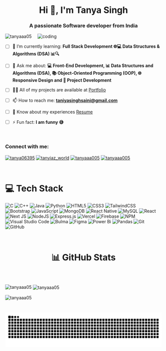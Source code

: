 
<h1 align="center">Hi 👋, I'm Tanya Singh</h1>
<h3 align="center">A passionate Software developer from India</h3>

<img align="right" alt="coding" width="400" src="https://media.tenor.com/IF2JdxzmyN4AAAAi/coding-girl.gif">


<p align="left"> <img src="https://komarev.com/ghpvc/?username=tanyaaa05&label=Profile%20views&color=0e75b6&style=flat" alt="tanyaaa05" /> </p>

-  [ ] 🌱 I’m currently learning: **Full Stack Development 🌐💻
Data Structures & Algorithms (DSA) 📊🔍**

-  [ ] 💬 Ask me about: **💻 Front-End Development, 📊 Data Structures and Algorithms (DSA), 📚 Object-Oriented Programming (OOP), 🌐 Responsive Design and 🚀 Project Development**

-  [ ] 👨‍💻 All of my projects are available at [Portfolio](https://vercel.com/tanya-singhs-projects-247951ce)

-  [ ] 📫  How to reach me: **taniyasinghsaini@gmail.com**

-  [ ] 📄 Know about my experiences [Resume](https://drive.google.com/file/d/1eO6eSPAH8UB9a03onf2B5mzCJcR1OqUP/view?usp=sharing)


-  [ ] ⚡ Fun fact: **I am funny 😅**


<br/>

<h3 align="left">Connect with me:</h3>
<p align="left">
<a href="https://linkedin.com/in/tanya06395" target="blank"><img align="center" src="https://raw.githubusercontent.com/rahuldkjain/github-profile-readme-generator/master/src/images/icons/Social/linked-in-alt.svg" alt="tanya06395" height="30" width="40" /></a>
<a href="https://instagram.com/tanyiaz_world" target="blank"><img align="center" src="https://raw.githubusercontent.com/rahuldkjain/github-profile-readme-generator/master/src/images/icons/Social/instagram.svg" alt="tanyiaz_world" height="30" width="40" /></a>
<a href="https://www.leetcode.com/tanyaaa005" target="blank"><img align="center" src="https://raw.githubusercontent.com/rahuldkjain/github-profile-readme-generator/master/src/images/icons/Social/leet-code.svg" alt="tanyaaa005" height="30" width="40" /></a>
<a href="https://auth.geeksforgeeks.org/user/tanyaaa005" target="blank"><img align="center" src="https://raw.githubusercontent.com/rahuldkjain/github-profile-readme-generator/master/src/images/icons/Social/geeks-for-geeks.svg" alt="tanyaaa005" height="30" width="40" /></a> 
</p>

<br/>

# 💻 Tech Stack

![C](https://img.shields.io/badge/c-%2300599C.svg?style=for-the-badge&logo=c&logoColor=white) ![C++](https://img.shields.io/badge/c++-%2300599C.svg?style=for-the-badge&logo=c%2B%2B&logoColor=white) ![Java](https://img.shields.io/badge/java-%23ED8B00.svg?style=for-the-badge&logo=openjdk&logoColor=white) ![Python](https://img.shields.io/badge/python-3670A0?style=for-the-badge&logo=python&logoColor=ffdd54) ![HTML5](https://img.shields.io/badge/html5-%23E34F26.svg?style=for-the-badge&logo=html5&logoColor=white) ![CSS3](https://img.shields.io/badge/css3-%231572B6.svg?style=for-the-badge&logo=css3&logoColor=white) ![TailwindCSS](https://img.shields.io/badge/tailwindcss-%2338B2AC.svg?style=for-the-badge&logo=tailwind-css&logoColor=white) ![Bootstrap](https://img.shields.io/badge/bootstrap-%238511FA.svg?style=for-the-badge&logo=bootstrap&logoColor=white) ![JavaScript](https://img.shields.io/badge/javascript-%23323330.svg?style=for-the-badge&logo=javascript&logoColor=%23F7DF1E) ![MongoDB](https://img.shields.io/badge/MongoDB-%234ea94b.svg?style=for-the-badge&logo=mongodb&logoColor=white) ![React Native](https://img.shields.io/badge/react_native-%2320232a.svg?style=for-the-badge&logo=react&logoColor=%2361DAFB) ![MySQL](https://img.shields.io/badge/mysql-4479A1.svg?style=for-the-badge&logo=mysql&logoColor=white) ![React](https://img.shields.io/badge/react-%2320232a.svg?style=for-the-badge&logo=react&logoColor=%2361DAFB) ![Next JS](https://img.shields.io/badge/Next-black?style=for-the-badge&logo=next.js&logoColor=white) ![NodeJS](https://img.shields.io/badge/node.js-6DA55F?style=for-the-badge&logo=node.js&logoColor=white) ![Express.js](https://img.shields.io/badge/express.js-%23404d59.svg?style=for-the-badge&logo=express&logoColor=%2361DAFB) ![Vercel](https://img.shields.io/badge/vercel-%23000000.svg?style=for-the-badge&logo=vercel&logoColor=white) ![Firebase](https://img.shields.io/badge/firebase-%23039BE5.svg?style=for-the-badge&logo=firebase) ![NPM](https://img.shields.io/badge/NPM-%23CB3837.svg?style=for-the-badge&logo=npm&logoColor=white) ![Visual Studio Code](https://img.shields.io/badge/Visual%20Studio%20Code-0078d7.svg?style=for-the-badge&logo=visual-studio-code&logoColor=white) ![Bulma](https://img.shields.io/badge/bulma-00D0B1?style=for-the-badge&logo=bulma&logoColor=white) ![Figma](https://img.shields.io/badge/figma-%23F24E1E.svg?style=for-the-badge&logo=figma&logoColor=white) ![Power Bi](https://img.shields.io/badge/power_bi-F2C811?style=for-the-badge&logo=powerbi&logoColor=black) ![Pandas](https://img.shields.io/badge/pandas-%23150458.svg?style=for-the-badge&logo=pandas&logoColor=white) ![Git](https://img.shields.io/badge/git-%23F05033.svg?style=for-the-badge&logo=git&logoColor=white) ![GitHub](https://img.shields.io/badge/github-%23121011.svg?style=for-the-badge&logo=github&logoColor=white)

<br/>


# <p align="center">📊 GitHub Stats</p>

<br/>


<p><img align="left" src="https://github-readme-stats.vercel.app/api/top-langs?username=tanyaaa05&show_icons=true&locale=en&layout=compact" alt="tanyaaa05" /></p>

<p>&nbsp;<img align="center" src="https://github-readme-stats.vercel.app/api?username=tanyaaa05&show_icons=true&locale=en" alt="tanyaaa05" /></p>

<p><img align="center" src="https://github-readme-streak-stats.herokuapp.com/?user=tanyaaa05&" alt="tanyaaa05" /></p>


###

<br clear="both">


<img src="https://raw.githubusercontent.com/tanyaaa05/tanyaaa05/output/github-contribution-grid-snake-dark.svg" alt="Snake animation" />



